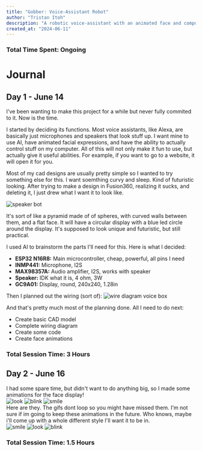 ```yaml
---
title: "Gobber: Voice-Assistant Robot"
author: "Tristan Itoh"
description: "A robotic voice-assistant with an animated face and computer functions."
created_at: "2024-06-11"
---
```

### Total Time Spent: Ongoing
# Journal

## Day 1 - June 14
I've been wanting to make this project for a while but never fully commited to it. Now is the time. <br>

I started by deciding its functions. Most voice assistants, like Alexa, are basically just microphones and speakers that look stuff up. I want mine to use AI, have animated facial expressions, and have the ability to actually control stuff on my computer. All of this will not only make it fun to use, but actually give it useful abilities. For example, if you want to go to a website, it will open it for you.<br>

Most of my cad designs are usually pretty simple so I wanted to try something else for this. I want soemthing curvy and sleep. Kind of futuristic looking. After trying to make a design in Fusion360, realizing it sucks, and deleting it, I just drew what I want it to look like.

![speaker bot](https://github.com/user-attachments/assets/cdd61c4a-07e6-4ede-8184-26e941a65af8)

It's sort of like a pyramid made of of spheres, with curved walls between them, and a flat face. It will have a circular display with a blue led circle around the display. It's supposed to look unique and futuristic, but still practical. <br>

I used AI to brainstorm the parts I'll need for this. Here is what I decided:
- **ESP32 N16R8:** Main microcontroller, cheap, powerful, all pins I need
- **INMP441:** Microphone, I2S
- **MAX98357A:** Audio amplifier, I2S, works with speaker
- **Speaker:** IDK what it is, 4 ohm, 3W
- **GC9A01:** Display, round, 240x240, 1.28in

Then I planned out the wiring (sort of):
![wire diagram voice box](https://github.com/user-attachments/assets/1ede8be1-999b-496e-9583-1067299c3f0a)

And that's pretty much most of the planning done. All I need to do next:
- Create basic CAD model
- Complete wiring diagram
- Create some code
- Create face animations
### Total Session Time: 3 Hours

## Day 2 - June 16
I had some spare time, but didn't want to do anything big, so I made some animations for the face display!<br>
![look](https://github.com/user-attachments/assets/466af7c2-ba65-4422-b91c-47d8f9b18275)
![blink](https://github.com/user-attachments/assets/50b4fca7-f5b4-456d-83e2-485f1c379eeb)
![smile](https://github.com/user-attachments/assets/9b58a69f-6c5d-4c94-a00c-a0e9838cd946)<br>
Here are they. The gifs dont loop so you might have missed them. I'm not sure if im going to keep these animations in the future. Who knows, maybe i'll come up with a whole different style I'll want it to be in.<br>
![smile](https://github.com/user-attachments/assets/4df7413a-0db5-4f29-92ed-d085e339997b)
![look](https://github.com/user-attachments/assets/6197b0e1-8045-48bf-9956-d66add271f00)
![blink](https://github.com/user-attachments/assets/cc569052-dd62-488b-8548-2fd44cfd2efc)<br>
### Total Session Time: 1.5 Hours
